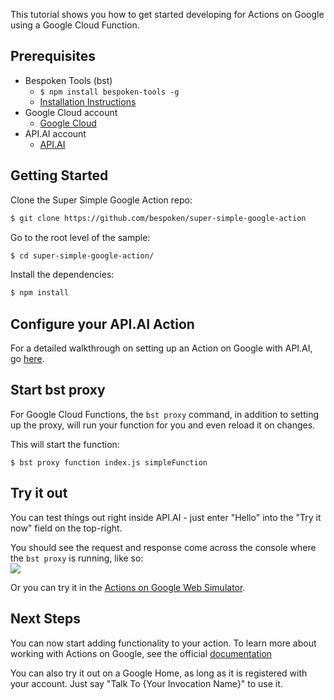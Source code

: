 
This tutorial shows you how to get started developing for Actions on Google using a Google Cloud Function.  

## Prerequisites

* Bespoken Tools (bst)
    * `$ npm install bespoken-tools -g`
    * [Installation Instructions](/getting_started/)
* Google Cloud account
    * [Google Cloud](https://console.cloud.google.com/)
* API.AI account
    * [API.AI](https://api.ai/)

## Getting Started

Clone the Super Simple Google Action repo:

```bash
$ git clone https://github.com/bespoken/super-simple-google-action
```

Go to the root level of the sample:
```bash
$ cd super-simple-google-action/
```

Install the dependencies:
```bash
$ npm install
```

## Configure your API.AI Action
For a detailed walkthrough on setting up an Action on Google with API.AI, go [here](tutorial_configuring_api_ai).

## Start bst proxy

For Google Cloud Functions, the `bst proxy` command, in addition to setting up the proxy, will run your function for you and even reload it on changes.

This will start the function:

```
$ bst proxy function index.js simpleFunction
```

## Try it out
You can test things out right inside API.AI - just enter "Hello" into the "Try it now" field on the top-right.

You should see the request and response come across the console where the `bst proxy` is running, like so:  
<img src='../../assets/images/api-ai-try-it-bst.png' />

Or you can try it in the [Actions on Google Web Simulator](https://developers.google.com/actions/tools/web-simulator).

## Next Steps
You can now start adding functionality to your action. To learn more about working with Actions on Google, see the official [documentation](https://developers.google.com/actions/)

You can also try it out on a Google Home, as long as it is registered with your account.
Just say "Talk To {Your Invocation Name}" to use it.
